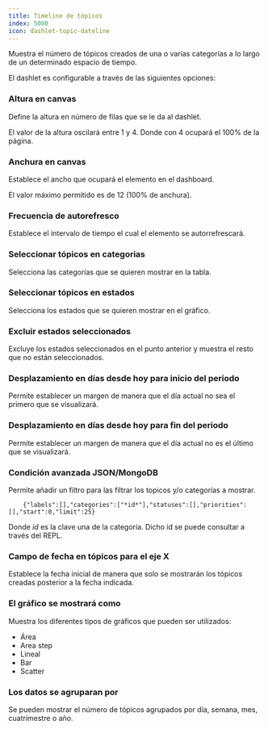 ```yaml
---
title: Timeline de tópicos
index: 5000
icon: dashlet-topic-dateline
---
```


Muestra el número de tópicos creados de una o varias categorías a lo largo de un determinado espacio de tiempo.

El dashlet es configurable a través de las siguientes opciones:

### Altura en canvas

Define la altura en número de filas que se le da al dashlet.

El valor de la altura oscilará entre 1 y 4. Donde con 4 ocupará el 100% de la página.

### Anchura en canvas

Establece el ancho que ocupará el elemento en el dashboard.

El valor máximo permitido es de 12 (100% de anchura).

### Frecuencia de autorefresco

Establece el intervalo de tiempo el cual el elemento se autorrefrescará.

### Seleccionar tópicos en categorias

Selecciona las categorías que se quieren mostrar en la tabla.

### Seleccionar tópicos en estados

Selecciona los estados que se quieren mostrar en el gráfico.

### Excluir estados seleccionados

Excluye los estados seleccionados en el punto anterior y muestra el resto que no están seleccionados.

### Desplazamiento en días desde hoy para inicio del periodo

Permite establecer un margen de manera que el día actual no sea el primero que se visualizará.

### Desplazamiento en días desde hoy para fin del periodo

Permite establecer un margen de manera que el día actual no es el último que se visualizará.

### Condición avanzada JSON/MongoDB

Permite añadir un filtro para las filtrar los topicos y/o categorías a mostrar.

        {"labels":[],"categories":["*id*"],"statuses":[],"priorities":[],"start":0,"limit":25}


Donde *id* es la clave una de la categoría. Dicho id se puede consultar a través del REPL.

### Campo de fecha en tópicos para el eje X

Establece la fecha inicial de manera que solo se mostrarán los tópicos creadas posterior a la fecha indicada.

### El gráfico se mostrará como

Muestra los diferentes tipos de gráficos que pueden ser utilizados:

- Área
- Area step
- Lineal
- Bar
- Scatter

### Los datos se agruparan por

Se pueden mostrar el número de tópicos agrupados por día, semana, mes, cuatrimestre o año.
